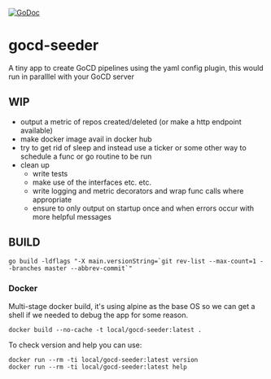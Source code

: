 [![GoDoc](https://godoc.org/github.com/alex-leonhardt/gocd-seeder?status.svg)](https://godoc.org/github.com/alex-leonhardt/gocd-seeder)

# gocd-seeder
A tiny app to create GoCD pipelines using the yaml config plugin, this would run in paralllel with your GoCD server

## WIP

- output a metric of repos created/deleted (or make a http endpoint available)
- make docker image avail in docker hub
- try to get rid of sleep and instead use a ticker or some other way to schedule a func or go routine to be run
- clean up
  - write tests
  - make use of the interfaces etc. etc.
  - write logging and metric decorators and wrap func calls where appropriate
  - ensure to only output on startup once and when errors occur with more helpful messages



## BUILD

```
go build -ldflags "-X main.versionString=`git rev-list --max-count=1 --branches master --abbrev-commit`"
```

### Docker

Multi-stage docker build, it's using alpine as the base OS so we can get a shell if we needed to debug the app for some reason.

```
docker build --no-cache -t local/gocd-seeder:latest .
```

To check version and help you can use: 

```
docker run --rm -ti local/gocd-seeder:latest version
docker run --rm -ti local/gocd-seeder:latest help
```
